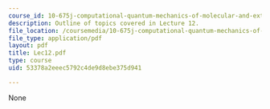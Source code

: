 ```yaml
---
course_id: 10-675j-computational-quantum-mechanics-of-molecular-and-extended-systems-fall-2004
description: Outline of topics covered in Lecture 12.
file_location: /coursemedia/10-675j-computational-quantum-mechanics-of-molecular-and-extended-systems-fall-2004/53378a2eeec5792c4de9d8ebe375d941_Lec12.pdf
file_type: application/pdf
layout: pdf
title: Lec12.pdf
type: course
uid: 53378a2eeec5792c4de9d8ebe375d941

---
```

None